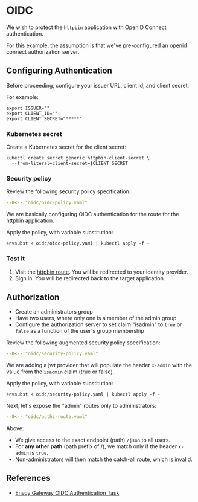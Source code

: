 # OIDC

We wish to protect the `httpbin` application with OpenID Connect authentication.

For this example, the assumption is that we've pre-configured an openid connect authorization server.

## Configuring Authentication

Before proceeding, configure your issuer URL, client id, and client secret.

For example:

```shell
export ISSUER=""
export CLIENT_ID=""
export CLIENT_SECRET="*****"
```

### Kubernetes secret

Create a Kubernetes secret for the client secret:

```shell
kubectl create secret generic httpbin-client-secret \
  --from-literal=client-secret=$CLIENT_SECRET
```

### Security policy

Review the following security policy specification:

```yaml linenums="1"
--8<-- "oidc/oidc-policy.yaml"
```

We are basically configuring OIDC authentication for the route for the httpbin application.

Apply the policy, with variable substitution:

```shell
envsubst < oidc/oidc-policy.yaml | kubectl apply -f -
```

### Test it

1. Visit the [httpbin route](https://httpbin.esuez.org/).
    You will be redirected to your identity provider.
1. Sign in.
    You will be redirected back to the target application.


## Authorization

- Create an administrators group
- Have two users, where only one is a member of the admin group
- Configure the authorization server to set claim "isadmin" to `true` or `false` as a function of the user's group membership

Review the following augmented security policy specification:

```yaml linenums="1" hl_lines="19-30"
--8<-- "oidc/security-policy.yaml"
```

We are adding a jwt provider that will populate the header `x-admin` with the value from the `isadmin` claim (true or false).

Apply the policy, with variable substitution:

```shell
envsubst < oidc/security-policy.yaml | kubectl apply -f -
```

Next, let's expose the "admin" routes only to administrators:

```yaml linenums="1"
--8<-- "oidc/authz-route.yaml"
```

Above:

- We give access to the exact endpoint (path) `/json` to all users.
- For **any other path** (path prefix of /), we match only if the header `x-admin` is `true`.
- Non-administrators will then match the catch-all route, which is invalid.


## References

- [Envoy Gateway OIDC Authentication Task](https://gateway.envoyproxy.io/latest/tasks/security/oidc/)
